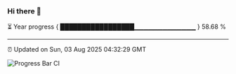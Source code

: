 ### Hi there 👋

⏳ Year progress { █████████████████▁▁▁▁▁▁▁▁▁▁▁▁▁ } 58.68 %

---

⏰ Updated on Sun, 03 Aug 2025 04:32:29 GMT

![Progress Bar CI](https://github.com/IshwaranRudhara/GIT-ACTION/workflows/Progress%20Bar%20CI/badge.svg)
